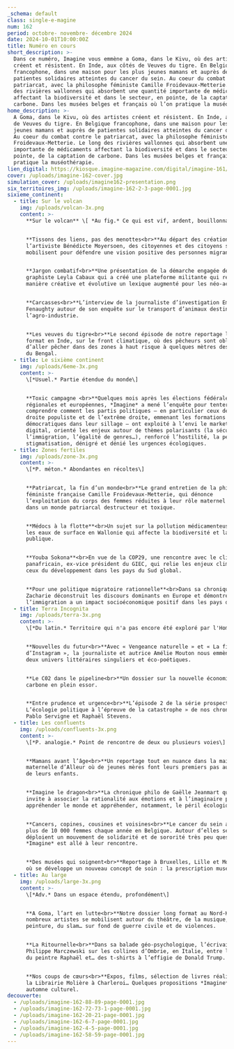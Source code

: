 ```yaml
---
_schema: default
class: single-e-magine
num: 162
period: octobre- novembre- décembre 2024
date: 2024-10-01T10:00:00Z
title: Numéro en cours
short_description: >-
  Dans ce numéro, Imagine vous emmène a Goma, dans le Kivu, où des artistes
  créent et résistent. En Inde, aux côtés de Veuves du tigre. En Belgique
  francophone, dans une maison pour les plus jeunes mamans et auprès de
  patientes solidaires atteintes du cancer du sein. Au coeur du combat contre le
  patriarcat, avec la philosophe féministe Camille Froidevaux-Metterie. Le long
  des rivières wallonnes qui absorbent une quantité importante de médicaments
  affectant la biodiversité et dans le secteur, en pointe, de la captation de
  carbone. Dans les musées belges et français où l’on pratique la muséothérapie.
home_description: >-
  A Goma, dans le Kivu, où des artistes créent et résistent. En Inde, aux côtés
  de Veuves du tigre. En Belgique francophone, dans une maison pour les plus
  jeunes mamans et auprès de patientes solidaires atteintes du cancer du sein.
  Au coeur du combat contre le patriarcat, avec la philosophe féministe Camille
  Froidevaux-Metterie. Le long des rivières wallonnes qui absorbent une quantité
  importante de médicaments affectant la biodiversité et dans le secteur, en
  pointe, de la captation de carbone. Dans les musées belges et français où l’on
  pratique la muséothérapie.
lien_digital: https://kiosque.imagine-magazine.com/digital/imagine-161/
cover: /uploads/imagine-162-cover.jpg
simulation_cover: /uploads/imagine162-presentation.png
six_territoires_img: /uploads/imagine-162-2-3-page-0001.jpg
sixieme_continent:
  - title: Sur le volcan
    img: /uploads/volcan-3x.png
    content: >-
      **Sur le volcan** \[ *Au fig.* Ce qui est vif, ardent, bouillonnant \]


      **Tissons des liens, pas des menottes<br>**Au départ des créations de
      l’artiviste Bénédicte Moyersoen, des citoyennes et des citoyens se
      mobilisent pour défendre une vision positive des personnes migrantes.


      **Jargon combatif<br>**Une présentation de la démarche engagée de la
      graphiste Leyla Cabaux qui a créé une plateforme militante qui réunit de
      manière créative et évolutive un lexique augmenté pour les néo-activistes.


      **Carcasses<br>**L’interview de la journaliste d’investigation Emilie
      Fenaughty autour de son enquête sur le transport d’animaux destinés à
      l’agro-industrie.


      **Les veuves du tigre<br>**Le second épisode de notre reportage long
      format en Inde, sur le front climatique, où des pêcheurs sont obligés
      d’aller pêcher dans des zones à haut risque à quelques mètres des tigres
      du Bengal.
  - title: Le sixième continent
    img: /uploads/6eme-3x.png
    content: >-
      \[*Usuel.* Partie étendue du monde\]


      **Toxic campagne <br>**Quelques mois après les élections fédérales,
      régionales et européennes, *Imagine* a mené l’enquête pour tenter de
      comprendre comment les partis politiques – en particulier ceux de la
      droite populiste et de l’extrême droite, emmenant les formations
      démocratiques dans leur sillage – ont exploité à l’envi le marketing
      digital, orienté les enjeux autour de thèmes polarisants (la sécurité,
      l’immigration, l’égalité de genres…), renforcé l’hostilité, la peur et la
      stigmatisation, dénigré et dénié les urgences écologiques.
  - title: Zones fertiles
    img: /uploads/zone-3x.png
    content: >-
      \[*P. méton.* Abondantes en récoltes\]


      **Patriarcat, la fin d’un monde<br>**Le grand entretien de la philosophe
      féministe française Camille Froidevaux-Metterie, qui dénonce
      l’exploitation du corps des femmes réduites à leur rôle maternel et sexuel
      dans un monde patriarcal destructeur et toxique.


      **Médocs à la flotte**<br>Un sujet sur la pollution médicamenteuse dans
      les eaux de surface en Wallonie qui affecte la biodiversité et la santé
      publique.


      **Youba Sokona**<br>En vue de la COP29, une rencontre avec le climatologue
      panafricain, ex-vice président du GIEC, qui relie les enjeux climatiques à
      ceux du développement dans les pays du Sud global.


      **Pour une politique migratoire rationnelle**<br>Dans sa chronique, Arnaud
      Zacharie déconstruit les discours dominants en Europe et démontre comment
      l’immigration a un impact socioéconomique positif dans les pays d’accueil.
  - title: Terra Incognita
    img: /uploads/terra-3x.png
    content: >-
      \[*Du latin.* Territoire qui n'a pas encore été exploré par l'Homme\]


      **Nouvelles du futur<br>**Avec « Vengeance naturelle » et « La fin
      d’Instagram », la journaliste et autrice Amélie Mouton nous emmène dans
      deux univers littéraires singuliers et éco-poétiques.


      **Le C02 dans le pipeline<br>**Un dossier sur la nouvelle économie du
      carbone en plein essor.


      **Entre prudence et urgence<br>**L’épisode 2 de la série prospective «
      L’écologie politique à l’épreuve de la catastrophe » de nos chroniqueurs
      Pablo Servigne et Raphaël Stevens.
  - title: Les confluents
    img: /uploads/confluents-3x.png
    content: >-
      \[*P. analogie.* Point de rencontre de deux ou plusieurs voies\]


      **Mamans avant l’âge<br>**Un reportage tout en nuance dans la maison
      maternelle d’Alleur où de jeunes mères font leurs premiers pas aux côtés
      de leurs enfants.


      **Imagine le dragon<br>**La chronique philo de Gaëlle Jeanmart qui nous
      invite à associer la rationalité aux émotions et à l’imaginaire pour
      appréhender le monde et appréhender, notamment, le péril écologique.


      **Cancers, copines, cousines et voisines<br>**Le cancer du sein affecte
      plus de 10 000 femmes chaque année en Belgique. Autour d’elles se
      déploient un mouvement de solidarité et de sororité très peu questionné.
      *Imagine* est allé à leur rencontre.


      **Des musées qui soignent<br>**Reportage à Bruxelles, Lille et Montpellier
      où se développe un nouveau concept de soin : la prescription muséale.
  - title: Au large
    img: /uploads/large-3x.png
    content: >-
      \[*Adv.* Dans un espace étendu, profondément\]


      **A Goma, l’art en lutte<br>**Notre dossier long format au Nord-Kivu où de
      nombreux artistes se mobilisent autour du théâtre, de la musique, de
      peinture, du slam… sur fond de guerre civile et de violences.


      **La Ritournelle<br>**Dans sa balade géo-psychologique, l’écrivain
      Philippe Marczewski sur les collines d’Ombrie, en Italie, entre les toiles
      du peintre Raphaël et… des t-shirts à l’effigie de Donald Trump.


      **Nos coups de cœurs<br>**Expos, films, sélection de livres réalisée par
      la Librairie Molière à Charleroi… Quelques propositions *Imagine* pour un
      automne culturel.
decouverte:
  - /uploads/imagine-162-88-89-page-0001.jpg
  - /uploads/imagine-162-72-73-1-page-0001.jpg
  - /uploads/imagine-162-20-21-page-0001.jpg
  - /uploads/imagine-162-6-7-page-0001.jpg
  - /uploads/imagine-162-4-5-page-0001.jpg
  - /uploads/imagine-162-58-59-page-0001.jpg
---
```

